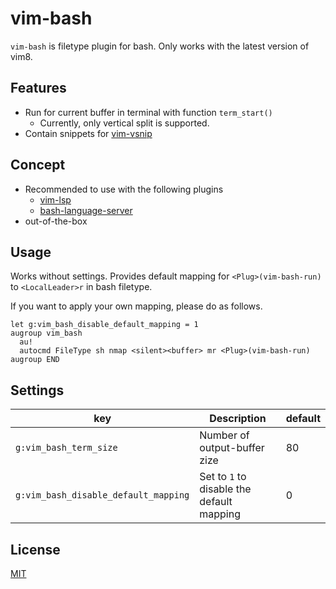 # vim-bash

`vim-bash` is filetype plugin for bash. 
Only works with the latest version of vim8.

## Features

* Run for current buffer in terminal with function `term_start()`
  * Currently, only vertical split is supported.
* Contain snippets for [vim-vsnip][3]

## Concept

* Recommended to use with the following plugins
  * [vim-lsp][1]
  * [bash-language-server][2]
* out-of-the-box

## Usage

Works without settings.
Provides default mapping for `<Plug>(vim-bash-run)` to `<LocalLeader>r` in bash filetype.

If you want to apply your own mapping, please do as follows.

```vim
let g:vim_bash_disable_default_mapping = 1
augroup vim_bash
  au!
  autocmd FileType sh nmap <silent><buffer> mr <Plug>(vim-bash-run)
augroup END
```

## Settings

| key                                  | Description                               | default |
|--------------------------------------|-------------------------------------------|---------|
| `g:vim_bash_term_size`               | Number of output-buffer zize              | 80      |
| `g:vim_bash_disable_default_mapping` | Set to `1` to disable the default mapping | 0       |

## License

[MIT](LICENSE)

[1]: https://github.com/hrsh7th/vim-vsnip
[2]: https://github.com/prabirshrestha/vim-lsp
[3]: https://github.com/bash-lsp/bash-language-server
